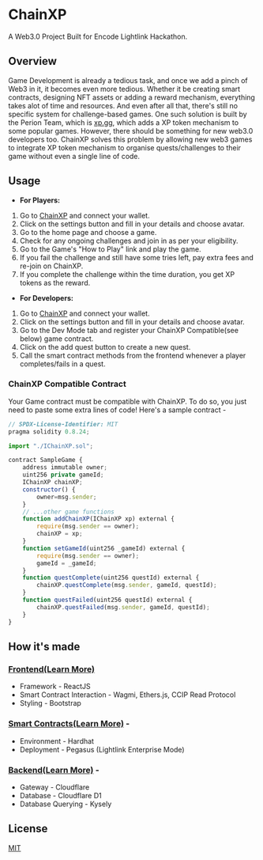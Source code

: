 # ChainXP

A Web3.0 Project Built for Encode Lightlink Hackathon.

## Overview
Game Development is already a tedious task, and once we add a pinch of Web3 in it, it becomes even more tedious. Whether it be creating smart contracts, designing NFT assets or adding a reward mechanism, everything takes alot of time and resources. And even after all that, there's still no specific system for challenge-based games. One such solution is built by the Perion Team, which is [xp.gg](xp.gg), which adds a XP token mechanism to some popular games. However, there should be something for new web3.0 developers too.
ChainXP solves this problem by allowing new web3 games to integrate XP token mechanism to organise quests/challenges to their game without even a single line of code.

## Usage

- **For Players:**
1. Go to [ChainXP](https://chain-xp.vercel.app/settings) and connect your wallet.
2. Click on the settings button and fill in your details and choose avatar.
3. Go to the home page and choose a game.
4. Check for any ongoing challenges and join in as per your eligibility.
5. Go to the Game's "How to Play" link and play the game.
6. If you fail the challenge and still have some tries left, pay extra fees and re-join on ChainXP.
7. If you complete the challenge within the time duration, you get XP tokens as the reward.

- **For Developers:**
1. Go to [ChainXP](https://chain-xp.vercel.app/settings) and connect your wallet.
2. Click on the settings button and fill in your details and choose avatar.
3. Go to the Dev Mode tab and register your ChainXP Compatible(see below) game contract.
4. Click on the add quest button to create a new quest.
5. Call the smart contract methods from the frontend whenever a player completes/fails in a quest.

### ChainXP Compatible Contract
Your Game contract must be compatible with ChainXP. To do so, you just need to paste some extra lines of code! Here's a sample contract -
```javascript
// SPDX-License-Identifier: MIT
pragma solidity 0.8.24;

import "./IChainXP.sol";

contract SampleGame {
    address immutable owner;
    uint256 private gameId;
    IChainXP chainXP; 
    constructor() {
        owner=msg.sender;
    }
    // ...other game functions
    function addChainXP(IChainXP xp) external {
        require(msg.sender == owner);
        chainXP = xp;    
    }
    function setGameId(uint256 _gameId) external {
        require(msg.sender == owner);
        gameId = _gameId;
    }
    function questComplete(uint256 questId) external {
        chainXP.questComplete(msg.sender, gameId, questId);
    }
    function questFailed(uint256 questId) external {
        chainXP.questFailed(msg.sender, gameId, questId);
    }
}
```

## How it's made
### [Frontend(Learn More)](/frontend/README.md)
- Framework - ReactJS
- Smart Contract Interaction - Wagmi, Ethers.js, CCIP Read Protocol
- Styling - Bootstrap
### [Smart Contracts(Learn More)](/contracts/README.md) -
- Environment - Hardhat
- Deployment - Pegasus (Lightlink Enterprise Mode)
### [Backend(Learn More)](/worker/README.md) -
- Gateway - Cloudflare
- Database - Cloudflare D1
- Database Querying - Kysely

## License

[MIT](https://choosealicense.com/licenses/mit/)